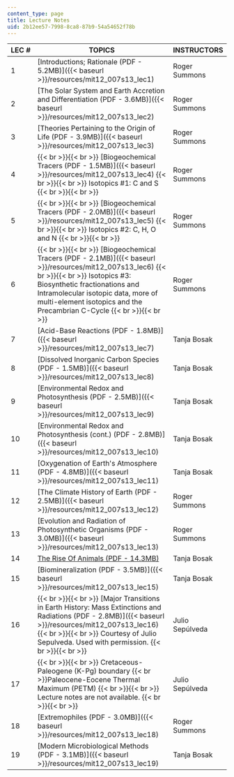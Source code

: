 ```yaml
---
content_type: page
title: Lecture Notes
uid: 2b12ee57-7998-8ca8-87b9-54a54652f78b
---
```


| LEC # | TOPICS | INSTRUCTORS |
| --- | --- | --- |
| 1 | [Introductions; Rationale (PDF - 5.2MB)]({{< baseurl >}}/resources/mit12_007s13_lec1) | Roger Summons |
| 2 | [The Solar System and Earth Accretion and Differentiation (PDF - 3.6MB)]({{< baseurl >}}/resources/mit12_007s13_lec2) | Roger Summons |
| 3 | [Theories Pertaining to the Origin of Life (PDF - 3.9MB)]({{< baseurl >}}/resources/mit12_007s13_lec3) | Roger Summons |
| 4 |  {{< br >}}{{< br >}} [Biogeochemical Tracers (PDF - 1.5MB)]({{< baseurl >}}/resources/mit12_007s13_lec4) {{< br >}}{{< br >}} Isotopics #1: C and S {{< br >}}{{< br >}}  | Roger Summons |
| 5 |  {{< br >}}{{< br >}} [Biogeochemical Tracers (PDF - 2.0MB)]({{< baseurl >}}/resources/mit12_007s13_lec5) {{< br >}}{{< br >}} Isotopics #2: C, H, O and N {{< br >}}{{< br >}}  | Roger Summons |
| 6 |  {{< br >}}{{< br >}} [Biogeochemical Tracers (PDF - 2.1MB)]({{< baseurl >}}/resources/mit12_007s13_lec6) {{< br >}}{{< br >}} Isotopics #3: Biosynthetic fractionations and Intramolecular isotopic data, more of multi-element isotopics and the Precambrian C-Cycle {{< br >}}{{< br >}}  | Roger Summons |
| 7 | [Acid-Base Reactions (PDF - 1.8MB)]({{< baseurl >}}/resources/mit12_007s13_lec7) | Tanja Bosak |
| 8 | [Dissolved Inorganic Carbon Species (PDF - 1.5MB)]({{< baseurl >}}/resources/mit12_007s13_lec8) | Tanja Bosak |
| 9 | [Environmental Redox and Photosynthesis (PDF - 2.5MB)]({{< baseurl >}}/resources/mit12_007s13_lec9) | Tanja Bosak |
| 10 | [Environmental Redox and Photosynthesis (cont.) (PDF - 2.8MB)]({{< baseurl >}}/resources/mit12_007s13_lec10) | Tanja Bosak |
| 11 | [Oxygenation of Earth's Atmosphere (PDF - 4.8MB)]({{< baseurl >}}/resources/mit12_007s13_lec11) | Tanja Bosak |
| 12 | [The Climate History of Earth (PDF - 2.5MB)]({{< baseurl >}}/resources/mit12_007s13_lec12) | Roger Summons |
| 13 | [Evolution and Radiation of Photosynthetic Organisms (PDF - 3.0MB)]({{< baseurl >}}/resources/mit12_007s13_lec13) | Roger Summons |
| 14 | [The Rise Of Animals (PDF - 14.3MB)](/ans7870/12/12.007/s13/MIT12_007S13_Lec14.pdf) | Tanja Bosak |
| 15 | [Biomineralization (PDF - 3.5MB)]({{< baseurl >}}/resources/mit12_007s13_lec15) | Tanja Bosak |
| 16 |  {{< br >}}{{< br >}} [Major Transitions in Earth History: Mass Extinctions and Radiations (PDF - 2.8MB)]({{< baseurl >}}/resources/mit12_007s13_lec16) {{< br >}}{{< br >}} Courtesy of Julio Sepulveda. Used with permission. {{< br >}}{{< br >}}  | Julio Sepúlveda |
| 17 |  {{< br >}}{{< br >}} Cretaceous-Paleogene (K-Pg) boundary  {{< br >}}Paleocene-Eocene Thermal Maximum (PETM) {{< br >}}{{< br >}} Lecture notes are not available. {{< br >}}{{< br >}}  | Julio Sepúlveda |
| 18 | [Extremophiles (PDF - 3.0MB)]({{< baseurl >}}/resources/mit12_007s13_lec18) | Roger Summons |
| 19 | [Modern Microbiological Methods (PDF - 3.1MB)]({{< baseurl >}}/resources/mit12_007s13_lec19) | Tanja Bosak